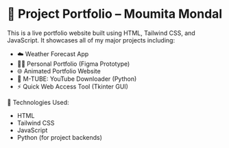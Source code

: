 # 🌟 Project Portfolio – Moumita Mondal

This is a live portfolio website built using HTML, Tailwind CSS, and JavaScript. It showcases all of my major projects including:

- ☁️ Weather Forecast App
- 👩‍💻 Personal Portfolio (Figma Prototype)
- 🌐 Animated Portfolio Website
- 🎥 M-TUBE: YouTube Downloader (Python)
- ⚡ Quick Web Access Tool (Tkinter GUI)


📂 Technologies Used:  
- HTML  
- Tailwind CSS  
- JavaScript  
- Python (for project backends)
